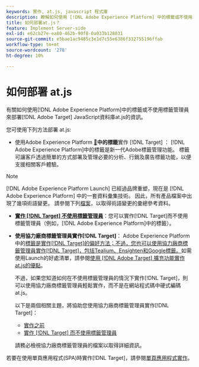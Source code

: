 ```yaml
---
keywords: 實作, at.js, javascript 程式庫
description: 瞭解如何使用 [!DNL Adobe Experience Platform] 中的標籤或不使用標籤管理員來部署 [!DNL Adobe Target]  at.js JavaScript資料庫。
title: 如何部署at.js？
feature: Implement Server-side
exl-id: e62cb27e-ea80-462b-90f8-0a033b128031
source-git-commit: e5bae1ac9485c3e1d7c55e6386f332755196ffab
workflow-type: tm+mt
source-wordcount: '278'
ht-degree: 10%

---
```


# 如何部署 at.js

有關如何使用[!DNL Adobe Experience Platform]中的標籤或不使用標籤管理員來部署[!DNL Adobe Target] JavaScript資料庫at.js的資訊。

您可使用下列方法部署 at.js:

* 使用Adobe Experience Platform [&#128279;](/help/dev/implement/client-side/atjs/how-to-deployatjs/implement-target-using-adobe-launch.md)**中的標籤**&#x200B;實作 [!DNL Target] ： [!DNL Adobe Experience Platform]中的標籤是新一代Adobe標籤管理功能。 標籤可讓客戶透過簡單的方式部署及管理必要的分析、行銷及廣告標籤功能，以便支援相關客戶體驗。

>[!NOTE]
>
> [!DNL Adobe Experience Platform Launch] 已經過品牌重塑，現在是 [!DNL Adobe Experience Platform] 中的一套資料彙集技術。 因此，所有產品檔案中出現了幾項術語變更。 請參閱下列[檔案](https://experienceleague.adobe.com/docs/experience-platform/tags/term-updates.html?lang=zh-Hant)，以取得術語變更的彙總參考資料。

* **[實作 [!DNL Target] 不使用標籤管理員](/help/dev/implement/client-side/atjs/how-to-deployatjs/implement-target-without-a-tag-manager.md)**：您可以實作[!DNL Target]而不使用標籤管理員（例如，[!DNL Adobe Experience Platform]中的標籤）。
* **使用協力廠商標籤管理員實作[!DNL Target]**： Adobe Experience Platform中的[標籤是實作[!DNL Target]的偏好方法；不過，您也可以使用協力廠商標籤管理員實作[!DNL Target]，包括Tealium、Ensighten和Google標籤。 &#x200B;](/help/dev/implement/client-side/atjs/how-to-deployatjs/implement-target-using-adobe-launch.md)如需使用Launch的好處清單，請參閱[使用 [!DNL Adobe Target] 擴充功能實作at.js的優點](/help/dev/implement/client-side/atjs/how-to-deployatjs/implement-target-using-adobe-launch.md#advantages-of-implementing-atjs-using-the-target-extension)。

  不過，如果您知道如何在不使用標籤管理員的情況下實作[!DNL Target]，則可以使用協力廠商標籤管理員輕鬆實作，而不是在網站程式碼中硬式編碼at.js。

  以下是兩個相關主題，將協助您使用協力廠商標籤管理員實作[!DNL Target]：

   * [實作之前](/help/dev/before-implement/prepare-to-implement-target.md)
   * [實作 [!DNL Target] 而不使用標籤管理員](/help/dev/implement/client-side/atjs/how-to-deployatjs/implement-target-without-a-tag-manager.md)

  請務必檢視協力廠商標籤管理員的檔案以取得詳細資訊。

若要在使用單頁應用程式(SPA)時實作[!DNL Target]，請參閱[單頁應用程式實作](/help/dev/implement/client-side/atjs/how-to-deployatjs/target-atjs-single-page-application.md)。
